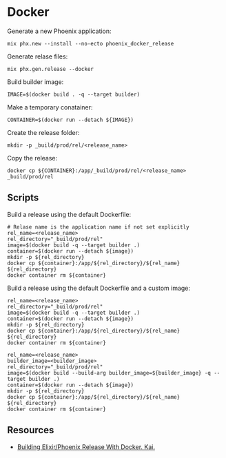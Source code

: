 # Docker

Generate a new Phoenix application:

```shell
mix phx.new --install --no-ecto phoenix_docker_release
```

Generate relase files:

```shell
mix phx.gen.release --docker
```

Build builder image:

```shell
IMAGE=$(docker build . -q --target builder)
```

Make a temporary conatainer:

```shell
CONTAINER=$(docker run --detach ${IMAGE})
```

Create the release folder:

```shell
mkdir -p _build/prod/rel/<release_name>
```

Copy the release:

```shell
docker cp ${CONTAINER}:/app/_build/prod/rel/<release_name> _build/prod/rel
```

## Scripts

Build a release using the default Dockerfile:

```shell
# Relase name is the application name if not set explicitly
rel_name=<release_name>
rel_directory="_build/prod/rel"
image=$(docker build -q --target builder .)
container=$(docker run --detach ${image})
mkdir -p ${rel_directory}
docker cp ${container}:/app/${rel_directory}/${rel_name} ${rel_directory}
docker container rm ${container}
```

Build a release using the default Dockerfile and a custom image:

```shell
rel_name=<release_name>
rel_directory="_build/prod/rel"
image=$(docker build -q --target builder .)
container=$(docker run --detach ${image})
mkdir -p ${rel_directory}
docker cp ${container}:/app/${rel_directory}/${rel_name} ${rel_directory}
docker container rm ${container}
```

```shell
rel_name=<release_name>
builder_image=<builder_image>
rel_directory="_build/prod/rel"
image=$(docker build --build-arg builder_image=${builder_image} -q --target builder .)
container=$(docker run --detach ${image})
mkdir -p ${rel_directory}
docker cp ${container}:/app/${rel_directory}/${rel_name} ${rel_directory}
docker container rm ${container}
```

## Resources

* [Building Elixir/Phoenix Release With Docker. Kai.](https://kaiwern.com/posts/2020/06/20/building-elixir/phoenix-release-with-docker/)
